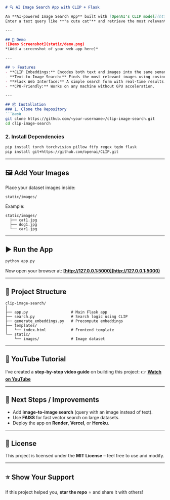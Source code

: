 ````markdown
# 🔍 AI Image Search App with CLIP + Flask

An **AI-powered Image Search App** built with [OpenAI's CLIP model](https://github.com/openai/CLIP) and Flask.  
Enter a text query like **"a cute cat"** and retrieve the most relevant images from your dataset.

---

## 🚀 Demo
![Demo Screenshot](static/demo.png)  
*(Add a screenshot of your web app here)*

---

## ✨ Features
- **CLIP Embeddings:** Encodes both text and images into the same semantic space.
- **Text-to-Image Search:** Finds the most relevant images using cosine similarity.
- **Flask Web Interface:** A simple search form with real-time results.
- **CPU-Friendly:** Works on any machine without GPU acceleration.

---

## 📦 Installation
### 1. Clone the Repository
```bash
git clone https://github.com/<your-username>/clip-image-search.git
cd clip-image-search
````

### 2. Install Dependencies

```bash
pip install torch torchvision pillow ftfy regex tqdm flask
pip install git+https://github.com/openai/CLIP.git
```

---

## 🖼️ Add Your Images

Place your dataset images inside:

```
static/images/
```

Example:

```
static/images/
  ├── cat1.jpg
  ├── dog1.jpg
  └── car1.jpg
```

---

## ▶️ Run the App

```bash
python app.py
```

Now open your browser at:
**[http://127.0.0.1:5000](http://127.0.0.1:5000)**

---

## 📂 Project Structure

```
clip-image-search/
│
├── app.py                   # Main Flask app
├── search.py                # Search logic using CLIP
├── generate_embeddings.py   # Precompute embeddings
├── templates/
│   └── index.html           # Frontend template
└── static/
    └── images/              # Image dataset
```

---

## 🎥 YouTube Tutorial

I’ve created a **step-by-step video guide** on building this project:
👉 **[Watch on YouTube](https://youtube.com/yourvideo)**

---

## 🧠 Next Steps / Improvements

* Add **image-to-image search** (query with an image instead of text).
* Use **FAISS** for fast vector search on large datasets.
* Deploy the app on **Render**, **Vercel**, or **Heroku**.

---

## 📜 License

This project is licensed under the **MIT License** – feel free to use and modify.

---

## ⭐ Show Your Support

If this project helped you, **star the repo** ⭐ and share it with others!

```
